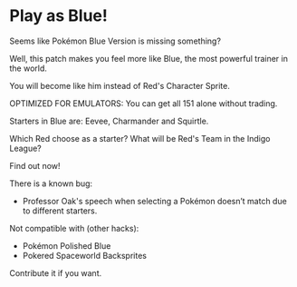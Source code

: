# Play as Blue!

Seems like Pokémon Blue Version is missing something?

Well, this patch makes you feel more like Blue, the most powerful trainer in the world.

You will become like him instead of Red's Character Sprite.

OPTIMIZED FOR EMULATORS: You can get all 151 alone without trading.

Starters in Blue are: Eevee, Charmander and Squirtle.

Which Red choose as a starter? What will be Red's Team in the Indigo League?

Find out now!

There is a known bug:
- Professor Oak's speech when selecting a Pokémon doesn’t match due to different starters.

Not compatible with (other hacks):
- Pokémon Polished Blue
- Pokered Spaceworld Backsprites 

Contribute it if you want.

